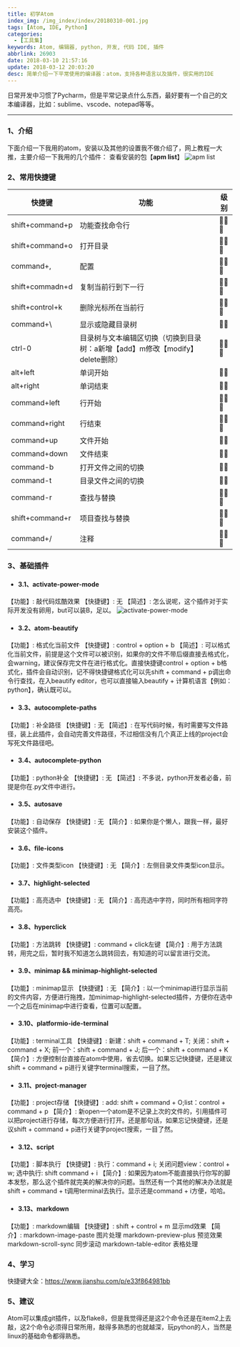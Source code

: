 ```yaml
---
title: 初学Atom
index_img: /img_index/index/20180310-001.jpg
tags: [Atom, IDE, Python]
categories:
  - [工具集]
keywords: Atom, 编辑器, python, 开发, 代码 IDE, 插件
abbrlink: 26903
date: 2018-03-10 21:57:16
update: 2018-03-12 20:03:20
desc: 简单介绍一下平常使用的编译器：atom，支持各种语言以及插件，很实用的IDE
---
```

日常开发中习惯了Pycharm，但是平常记录点什么东西，最好要有一个自己的文本编译器，比如：sublime、vscode、notepad等等。

<!--more-->

<hr />

### 1、介绍

下面介绍一下我用的atom，安装以及其他的设置我不做介绍了，网上教程一大推，主要介绍一下我用的几个插件：
查看安装的包【**apm list**】
 ![apm list](chuxueatom_list.jpg)

### 2、常用快捷键

| 快捷键          | 功能                                                                          | 级别   |
| --------------- | ----------------------------------------------------------------------------- | ------ |
| shift+command+p | 功能查找命令行                                                                | 🌟🌟🌟 |
| shift+command+o | 打开目录                                                                      | 🌟🌟🌟 |
| command+,       | 配置                                                                          | 🌟🌟🌟 |
| shift+commadn+d | 复制当前行到下一行                                                            | 🌟🌟🌟 |
| shift+control+k | 删除光标所在当前行                                                            | 🌟🌟🌟 |
| command+\       | 显示或隐藏目录树                                                              | 🌟🌟   |
| ctrl-0          | 目录树与文本编辑区切换（切换到目录树：a新增【add】m修改【modify】delete删除） | 🌟🌟🌟 |
| alt+left        | 单词开始                                                                      | 🌟🌟   |
| alt+right       | 单词结束                                                                      | 🌟🌟   |
| command+left    | 行开始                                                                        | 🌟🌟🌟 |
| command+right   | 行结束                                                                        | 🌟🌟🌟 |
| command+up      | 文件开始                                                                      | 🌟🌟   |
| command+down    | 文件结束                                                                      | 🌟🌟   |
| command-b       | 打开文件之间的切换                                                            | 🌟🌟   |
| command-t       | 目录文件之间的切换                                                            | 🌟🌟   |
| command-r       | 查找与替换                                                                    | 🌟🌟🌟 |
| shift+command+r | 项目查找与替换                                                                | 🌟🌟🌟 |
| command+/       | 注释                                                                          | 🌟🌟🌟 |

### 3、基础插件

* #### 3.1、activate-power-mode

【功能】: 敲代码炫酷效果
【快捷键】: 无
【简述】: 怎么说呢，这个插件对于实际开发没有卵用，but可以装B，足以。
![activate-power-mode](chuxueatom_power.jpg)

* #### 3.2、atom-beautify

【功能】: 格式化当前文件
【快捷键】: control + option + b
【简述】: 可以格式化当前文件，前提是这个文件可以被识别，如果你的文件不带后缀直接去格式化，会warning，建议保存完文件在进行格式化。直接快捷键control + option + b格式化，插件会自动识别，记不得快捷键格式化可以先shift + command + p调出命令行查找，在入beautify editor，也可以直接输入beautify + 计算机语言【例如：python】，确认既可以。

* #### 3.3、autocomplete-paths

【功能】: 补全路径
【快捷键】: 无
【简述】: 在写代码时候，有时需要写文件路径，装上此插件，会自动完善文件路径，不过相信没有几个真正上线的project会写死文件路径吧。

* #### 3.4、autocomplete-python

【功能】: python补全
【快捷键】: 无
【简述】: 不多说，python开发者必备，前提是你在.py文件中进行。

* #### 3.5、autosave

【功能】: 自动保存
【快捷键】: 无
【简介】: 如果你是个懒人，跟我一样，最好安装这个插件。

* #### 3.6、file-icons

【功能】: 文件类型icon
【快捷键】: 无
【简介】: 左侧目录文件类型icon显示。

* #### 3.7、highlight-selected

【功能】: 高亮选中
【快捷键】: 无
【简介】: 高亮选中字符，同时所有相同字符高亮。

* #### 3.8、hyperclick

【功能】: 方法跳转
【快捷键】: command + click左键
【简介】: 用于方法跳转，用完之后，暂时我不知道怎么跳转回去，有知道的可以留言进行交流。

* #### 3.9、minimap && minimap-highlight-selected

【功能】: minimap显示
【快捷键】: 无
【简介】: 以一个minimap进行显示当前的文件内容，方便进行拖拽，加minimap-highlight-selected插件，方便你在选中一个之后在minimap中进行查看，位置可以配置。

* #### 3.10、platformio-ide-terminal

【功能】: terminal工具
【快捷键】: 新建：shift + command + T; 关闭：shift + command + X; 前一个：shift + command + J; 后一个：shift + command + K
【简介】: 方便控制台直接在atom中使用，省去切换。如果忘记快捷键，还是建议shift + command + p进行关键字terminal搜索，一目了然。

* #### 3.11、project-manager

【功能】: project存储
【快捷键】: add: shift + command + O;list：control + command + p
【简介】: 新open一个atom是不记录上次的文件的，引用插件可以把project进行存储，每次方便进行打开。还是那句话，如果忘记快捷键，还是议shift + command + p进行关键字project搜索，一目了然。

* #### 3.12、script

【功能】: 脚本执行
【快捷键】: 执行：command + i; 关闭问题view：control + w; 选中执行: shift command + i
【简介】: 如果因为atom不能直接执行你写的脚本发愁，那么这个插件就完美的解决你的问题。当然还有一个其他的解决办法就是shift + command + t调用terminal去执行。显示还是command + i方便，哈哈。

* #### 3.13、markdown

【功能】: markdown编辑
【快捷键】: shift + control + m 显示md效果
【简介】:
markdown-image-paste 图片处理
markdown-preview-plus 预览效果
markdown-scroll-sync 同步滚动
markdown-table-editor 表格处理

### 4、学习

快捷键大全：https://www.jianshu.com/p/e33f864981bb

### 5、建议

Atom可以集成git插件，以及flake8，但是我觉得还是这2个命令还是在item2上去敲，这2个命令必须得日常所用，敲得多熟悉的也就越深，玩python的人，当然是linux的基础命令都得熟悉。
